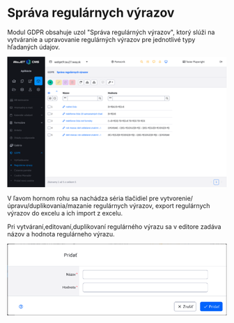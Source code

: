 # Správa regulárnych výrazov

Modul GDPR obsahuje uzol "Správa regulárných výrazov", ktorý slúži na vytváranie a upravovanie regulárných výrazov pre jednotlivé typy hľadaných údajov.

![](regexp-datatable.png)

V ľavom hornom rohu sa nachádza séria tlačidiel pre vytvorenie/úpravu/duplikovania/mazanie regulárnych výrazov, export regulárnych výrazov do excelu a ich import z excelu.

Pri vytváraní,editovaní,duplikovaní regulárného výrazu sa v editore zadáva názov a hodnota regulárneho výrazu.

![](regexp-editor.png)